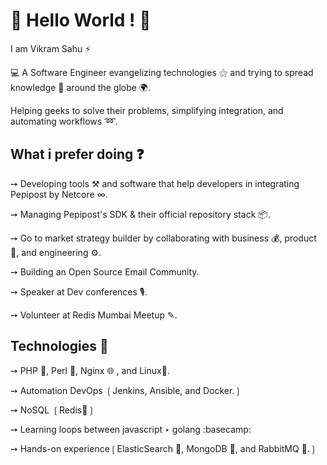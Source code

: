 # :balloon: Hello World ! :otter: 

I am Vikram Sahu :zap: 

💻 A Software Engineer evangelizing technologies ⚝ and trying to spread knowledge 📖 around the globe 🌍.

Helping geeks to solve their problems, simplifying integration, and automating workflows ➿.

## What i prefer doing ❓

➙ Developing tools ⚒ and software that help developers in integrating Pepipost by Netcore ∞.

➙ Managing Pepipost's SDK & their official repository stack 📦.

➙ Go to market strategy builder by collaborating with business 💰, product 🎁, and engineering ⚙.

➙ Building an Open Source Email Community.

➙ Speaker at Dev conferences 🎙.

➙ Volunteer at Redis Mumbai Meetup ✎.

## Technologies 🚧

➙ PHP 🐘, Perl 🐪, Nginx 🌐 , and Linux🐧.

➙ Automation DevOps ❲Jenkins, Ansible, and Docker.❳

➙ NoSQL ❲Redis🏮❳

➙ Learning loops between javascript ‣ golang :basecamp:

➙ Hands-on experience❲ElasticSearch 🔎, MongoDB 🍃, and RabbitMQ 🐇.❳

